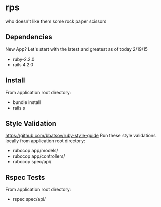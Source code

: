 # rps
who doesn't like them some rock paper scissors
## Dependencies
New App? Let's start with the latest and greatest as of today 2/19/15
* ruby-2.2.0
* rails 4.2.0

## Install
From application root directory:
* bundle install
* rails s

## Style Validation
https://github.com/bbatsov/ruby-style-guide
Run these style validations locally from application root directory:
* rubocop app/models/
* rubocop app/controllers/
* rubocop spec/api/

## Rspec Tests
From application root directory:
* rspec spec/api/

